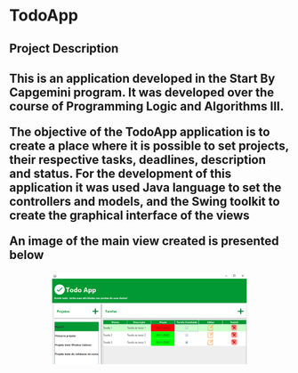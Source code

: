 # TodoApp
<h2> Project Description <h2>

<p> This is an application developed in the Start By Capgemini program. It was developed over the course of Programming Logic and Algorithms III.<p>
<p> The objective of the TodoApp application is to create a place where it is possible to set projects, their respective tasks, deadlines, description and status. 
For the development of this application it was used Java language to set the controllers and models, and the Swing toolkit to create the graphical interface
of the views<p>

<p> An image of the main view created is presented below<p>

<p align="center">
  <img src="app/src/main/resources/tela_principal.PNG" width="350"
</p>
